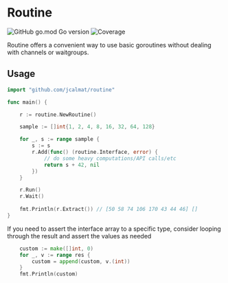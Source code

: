 # Routine

![GitHub go.mod Go version](https://img.shields.io/github/go-mod/go-version/jcalmat/routine)
![Coverage](https://img.shields.io/codecov/c/github/jcalmat/routine)


Routine offers a convenient way to use basic goroutines without dealing with channels or waitgroups.

## Usage

```go    
import "github.com/jcalmat/routine"

func main() {

	r := routine.NewRoutine()

	sample := []int{1, 2, 4, 8, 16, 32, 64, 128}

	for _, s := range sample {
		s := s
		r.Add(func() (routine.Interface, error) {
			// do some heavy computations/API calls/etc
			return s + 42, nil
		})
	}

	r.Run()
	r.Wait()
    
    fmt.Println(r.Extract()) // [50 58 74 106 170 43 44 46] []
}
```

If you need to assert the interface array to a specific type, consider looping through the result and assert the values as needed

```go
	custom := make([]int, 0)
	for _, v := range res {
		custom = append(custom, v.(int))
	}
	fmt.Println(custom)
```